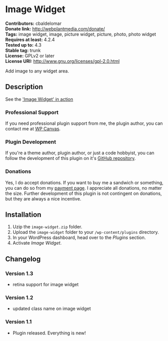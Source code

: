 # Image Widget #

**Contributors:** cbaldelomar  
**Donate link:** http://webplantmedia.com/donate/  
**Tags:** image widget, image, picture widget, picture, photo, photo widget  
**Requires at least:** 4.2.4  
**Tested up to:** 4.3  
**Stable tag:** trunk  
**License:** GPLv2 or later  
**License URI:** http://www.gnu.org/licenses/gpl-2.0.html  

Add image to any widget area.

## Description ##

See the ['Image Widget' in action](http://webplantmedia.com/starter-themes/wordpresscanvas/features/widgets/wordpress-canvas-widgets/)

### Professional Support

If you need professional plugin support from me, the plugin author, you can contact me at [WP Canvas](http://webplantmedia.com/starter-themes/wordpresscanvas/).

### Plugin Development

If you're a theme author, plugin author, or just a code hobbyist, you can follow the development of this plugin on it's [GitHub repository](https://github.com/webplantmedia/image-widget). 

### Donations

Yes, I do accept donations.  If you want to buy me a sandwich or something, you can do so from my [payment page](http://webplantmedia.com/pay-now/).  I appreciate all donations, no matter the size.  Further development of this plugin is not contingent on donations, but they are always a nice incentive.

## Installation ##

1. Uzip the `image-widget.zip` folder.
2. Upload the `image-widget` folder to your `/wp-content/plugins` directory.
3. In your WordPress dashboard, head over to the *Plugins* section.
4. Activate *Image Widget*.

## Changelog ##

### Version 1.3

* retina support for image widget

### Version 1.2

* updated class name on image widget

### Version 1.1

* Plugin released. Everything is new!
